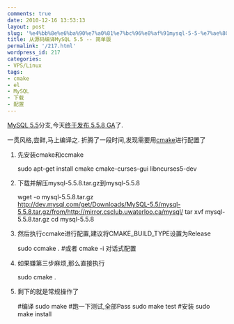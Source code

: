 ```yaml
---
comments: true
date: 2010-12-16 13:53:13
layout: post
slug: '%e4%bb%8e%e6%ba%90%e7%a0%81%e7%bc%96%e8%af%91mysql-5-5-%e7%ae%80%e5%8d%95%e7%89%88'
title: 从源码编译MySQL 5.5 -- 简单版
permalink: '/217.html'
wordpress_id: 217
categories:
- VPS/Linux
tags:
- cmake
- el
- MySQL
- 下载
- 配置
---
```


[MySQL 5.5](http://dev.mysql.com/downloads/mysql/)分支,今天[终于发布 5.5.8 GA](http://www.oschina.net/news/13830/mysql-5-5-final)了.

一贯风格,尝鲜,马上编译之. 折腾了一段时间,发现需要用[cmake](http://www.cmake.org/)进行配置了
1. 先安装cmake和ccmake

    
    
    sudo apt-get install cmake cmake-curses-gui libncurses5-dev
    


2. 下载并解压mysql-5.5.8.tar.gz到mysql-5.5.8

    
    
    wget -o mysql-5.5.8.tar.gz http://dev.mysql.com/get/Downloads/MySQL-5.5/mysql-5.5.8.tar.gz/from/http://mirror.csclub.uwaterloo.ca/mysql/
    tar xvf mysql-5.5.8.tar.gz
    cd mysql-5.5.8
    


3. 然后执行ccmake进行配置,建议将CMAKE_BUILD_TYPE设置为Release

    
    
    sudo ccmake .
    #或者 cmake -i 对话式配置
    


4. 如果嫌第三步麻烦,那么直接执行

    
    
    sudo cmake .
    


5. 剩下的就是常规操作了

    
    
    #编译
    sudo make
    #跑一下测试,全部Pass
    sudo make test
    #安装
    sudo make install
    
